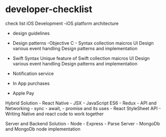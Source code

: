 # developer-checklist
check list
iOS Development
-iOS platform architecture 
- design guidelines 
- Design patterns 
-Objective C - 
    Syntax 
    collection
    maicros
    UI Design 
    various event handling 
    Design patterns and implementation
- Swift 
    Syntax 
    Unique feature of Swift 
    collection
    maicros
    UI Design 
    various event handling 
    Design patterns and implementation 

 - Notification service
 - In App purchases 
 - Apple Pay

Hybrid Solution
    - React Native
    - JSX
    - JavaScript ES6
    - Redux
    - API and Networking - sync - await, 
    - promise and its uses 
    - React StyleSheet API
    - Writing Native and react code to work together 

   Server and Backend Solution 
    - Node
    - Express 
    - Parse Server
    - MongoDb and MongoDb node implementation
    


